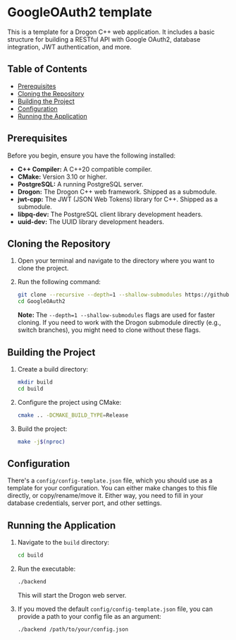 # GoogleOAuth2 template

This is a template for a Drogon C++ web application. It includes a basic structure for building a RESTful API with Google OAuth2, database integration, JWT authentication, and more.

## Table of Contents

- [Prerequisites](#prerequisites)
- [Cloning the Repository](#cloning-the-repository)
- [Building the Project](#building-the-project)
- [Configuration](#configuration)
- [Running the Application](#running-the-application)

## Prerequisites

Before you begin, ensure you have the following installed:

- **C++ Compiler:** A C++20 compatible compiler.
- **CMake:** Version 3.10 or higher.
- **PostgreSQL:** A running PostgreSQL server.
- **Drogon:** The Drogon C++ web framework. Shipped as a submodule.
- **jwt-cpp:** The JWT (JSON Web Tokens) library for C++. Shipped as a submodule.
- **libpq-dev:** The PostgreSQL client library development headers.
- **uuid-dev:** The UUID library development headers.

## Cloning the Repository

1. Open your terminal and navigate to the directory where you want to clone the project.
2. Run the following command:

    ```bash
    git clone --recursive --depth=1 --shallow-submodules https://github.com/1Kuso4ek1/GoogleOAuth2.git
    cd GoogleOAuth2
    ```

    **Note:** The `--depth=1 --shallow-submodules` flags are used for faster cloning. If you need to work with the Drogon submodule directly (e.g., switch branches), you might need to clone without these flags.

## Building the Project

1. Create a build directory:

    ```bash
    mkdir build
    cd build
    ```

2. Configure the project using CMake:

    ```bash
    cmake .. -DCMAKE_BUILD_TYPE=Release
    ```

3. Build the project:

    ```bash
    make -j$(nproc)
    ```

## Configuration

There's a `config/config-template.json` file, which you should use as a template for your configuration. You can either make changes to this file directly, or copy/rename/move it. Either way, you need to fill in your database credentials, server port, and other settings.

## Running the Application

1. Navigate to the `build` directory:

    ```bash
    cd build
    ```

2. Run the executable:

    ```bash
    ./backend
    ```

    This will start the Drogon web server.

3. If you moved the default `config/config-template.json` file, you can provide a path to your config file as an argument:

    ```bash
    ./backend /path/to/your/config.json
    ```
